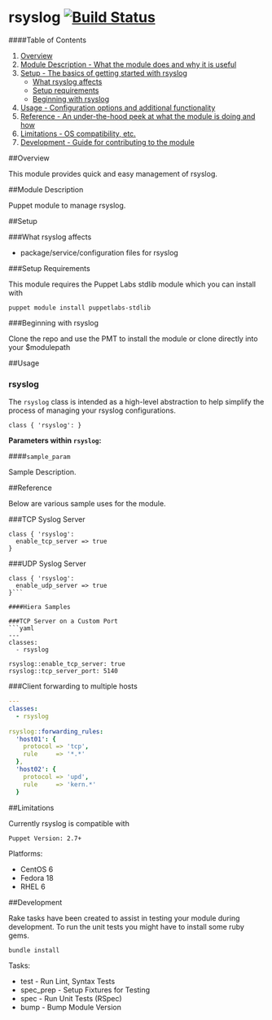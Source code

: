 rsyslog [![Build Status](https://travis-ci.org/dsn/puppet-rsyslog.svg?branch=master)](https://travis-ci.org/dsn/puppet-rsyslog)
======
####Table of Contents

1. [Overview](#overview)
2. [Module Description - What the module does and why it is useful](#module-description)
3. [Setup - The basics of getting started with rsyslog](#setup)
    * [What rsyslog affects](#what-rsyslog-affects)
    * [Setup requirements](#setup-requirements)
    * [Beginning with rsyslog](#beginning-with-rsyslog)
4. [Usage - Configuration options and additional functionality](#usage)
5. [Reference - An under-the-hood peek at what the module is doing and how](#reference)
5. [Limitations - OS compatibility, etc.](#limitations)
6. [Development - Guide for contributing to the module](#development)

##Overview

This module provides quick and easy management of rsyslog.

##Module Description

Puppet module to manage rsyslog.

##Setup

###What rsyslog affects

* package/service/configuration files for rsyslog

###Setup Requirements

This module requires the Puppet Labs stdlib module which you can install with

```puppet module install puppetlabs-stdlib```

###Beginning with rsyslog

Clone the repo and use the PMT to install the module or clone directly into your $modulepath

##Usage

### rsyslog

The `rsyslog` class is intended as a high-level abstraction to help simplify the process of managing your rsyslog configurations.

```puppet
class { 'rsyslog': }
```

**Parameters within `rsyslog`:**

####`sample_param`

Sample Description.

##Reference

Below are various sample uses for the module.

###TCP Syslog Server

```puppet
class { 'rsyslog':
  enable_tcp_server => true  
}
```

###UDP Syslog Server

```puppet
class { 'rsyslog':
  enable_udp_server => true  
}```

####Hiera Samples

###TCP Server on a Custom Port
```yaml
---
classes:
  - rsyslog

rsyslog::enable_tcp_server: true
rsyslog::tcp_server_port: 5140
```

###Client forwarding to multiple hosts

```yaml
---
classes:
  - rsyslog
  
rsyslog::forwarding_rules:
  'host01': {
    protocol => 'tcp',
	rule     => '*.*'
  },
  'host02': {
    protocol => 'upd',
	rule     => 'kern.*'
  }
```
##Limitations

Currently rsyslog is compatible with

```Puppet Version: 2.7+```

Platforms:
* CentOS 6
* Fedora 18
* RHEL 6

##Development

Rake tasks have been created to assist in testing your module during development. To run the unit tests you might have to install some ruby gems.

```bundle install```

Tasks:

* test      - Run Lint, Syntax Tests
* spec_prep - Setup Fixtures for Testing
* spec      - Run Unit Tests (RSpec)
* bump      - Bump Module Version